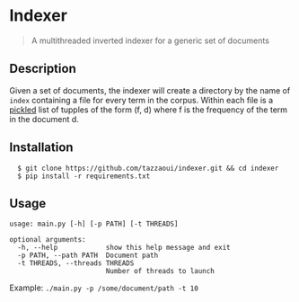 # Indexer
> A multithreaded inverted indexer for a generic set of documents

## Description
Given a set of documents, the indexer will create a directory by the name of
```index``` containing a file for every term in the corpus. Within each file is a
[pickled](https://docs.python.org/3/library/pickle.html) list of tupples of the form 
(f, d) where f is the frequency of the term in the document d.
 
## Installation

```
  $ git clone https://github.com/tazzaoui/indexer.git && cd indexer
  $ pip install -r requirements.txt
```

## Usage

```
usage: main.py [-h] [-p PATH] [-t THREADS]

optional arguments:
  -h, --help            show this help message and exit
  -p PATH, --path PATH  Document path
  -t THREADS, --threads THREADS
                        Number of threads to launch
```

Example: ```./main.py -p /some/document/path -t 10```
